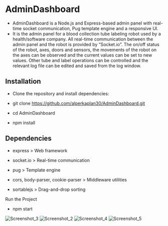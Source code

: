 # AdminDashboard

- AdminDashboard is a Node.js and Express-based admin panel with real-time socket communication, Pug template engine and a responsive UI.
- It is the admin panel for a blood collection tube labeling robot used by a health/software company. All real-time communication between the admin panel and the robot is provided by “Socket.io”. The on/off status of the robot, axes, doors and sensors, the movements of the robot on the axes can be observed and the current values can be set to new values. Other tube and label operations can be controlled and the relevant log file can be edited and saved from the log window.

## Installation

- Clone the repository and install dependencies:

- git clone https://github.com/alperkaplan30/AdminDashboard.git

- cd AdminDashboard

- npm install

## Dependencies

- express > Web framework

- socket.io > Real-time communication

- pug > Template engine

- cors, body-parser, cookie-parser > Middleware utilities

- sortablejs > Drag-and-drop sorting

Run the Project

- npm start

![Screenshot_3](https://github.com/user-attachments/assets/a50fb59f-a49f-4bc7-9d6d-d9f2760e079c)
![Screenshot_2](https://github.com/user-attachments/assets/bc1cb14c-45b7-4c5a-88b5-6f0e8b06fb76)
![Screenshot_4](https://github.com/user-attachments/assets/a05e56b4-69b8-4860-9677-019bfeb84ea1)
![Screenshot_5](https://github.com/user-attachments/assets/1dfc2b09-09c6-4294-8b7f-be3d01ea5d83)









